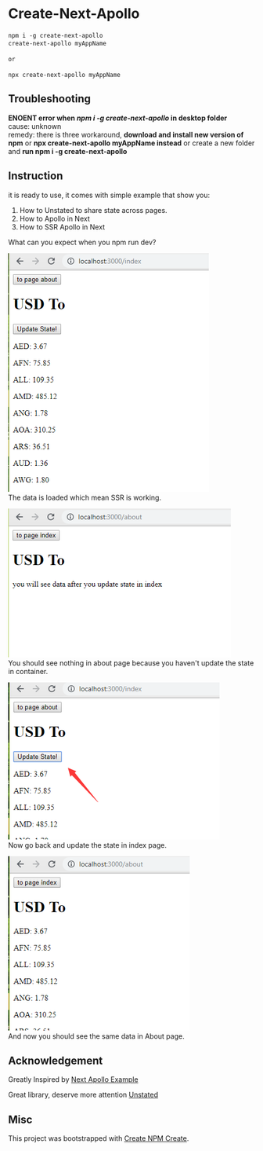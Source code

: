 # Create-Next-Apollo

```
npm i -g create-next-apollo
create-next-apollo myAppName

or

npx create-next-apollo myAppName
```

## Troubleshooting

**ENOENT error when _npm i -g create-next-apollo_ in desktop folder**  
cause: unknown  
remedy: there is three workaround, **download and install new version of npm** or **npx create-next-apollo myAppName instead** or create a new folder and **run npm i -g create-next-apollo**

## Instruction

it is ready to use, it comes with simple example that show you:

1. How to Unstated to share state across pages.
2. How to Apollo in Next
3. How to SSR Apollo in Next

What can you expect when you npm run dev?

![](./img/1.png)  
The data is loaded which mean SSR is working.

![](./img/2.png)  
You should see nothing in about page because you haven't update the state in container.

![](./img/3.png)  
Now go back and update the state in index page.

![](./img/4.png)  
And now you should see the same data in About page.

## Acknowledgement

Greatly Inspired by [Next Apollo Example](https://github.com/zeit/next.js/tree/canary/examples/with-apollo)

Great library, deserve more attention [Unstated](https://github.com/jamiebuilds/unstated)

## Misc

This project was bootstrapped with [Create NPM Create](https://github.com/tylim88/create-npm-create).
